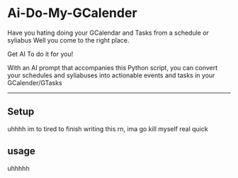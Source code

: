 # Ai-Do-My-GCalender
Have you hating doing your GCalendar and Tasks from a schedule or syliabus
Well you come to the right place.

Get AI To do it for you!

With an AI prompt that accompanies this Python script, you can convert your schedules and syliabuses into actionable events and tasks in your GCalender/GTasks

-----

## Setup 
uhhhh im to tired to finish writing this rn, ima go kill myself real quick 

## usage
uhhhhh 